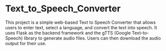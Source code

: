 # Text_to_Speech_Converter
This project is a simple web-based Text to Speech Converter that allows users to enter text, select a language, and convert the text into speech. It uses Flask as the backend framework and the gTTS (Google Text-to-Speech) library to generate audio files. Users can then download the audio output for their use.
